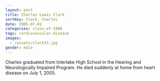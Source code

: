 ```yaml
---
layout: post
title: Charles Lewis Clark
sortKey: Clark, Charles
date: 2005-07-01
categories: class-of-1980
tags: cardiovascular-disease
images:
  - /assets/clark33.jpg
gender: male
---
```

Charles graduated from Interlake High School in the Hearing and Neurologically Impaired Program. He died suddenly at home from heart disease on July 1, 2005.
